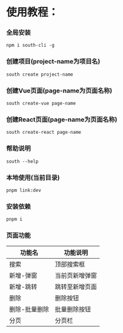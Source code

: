 # 使用教程：
### 全局安装
```
npm i south-cli -g
```

### 创建项目(project-name为项目名)
```
south create project-name
```

### 创建Vue页面(page-name为页面名称)
```
south create-vue page-name
```

### 创建React页面(page-name为页面名称)
```
south create-react page-name
```

### 帮助说明
```
south --help
```

### 本地使用(当前目录)
```
pnpm link:dev
```

### 安装依赖
```
pnpm i
```

### 页面功能
| 功能名 | 功能说明 |
| --- | --- |
| 搜索 | 顶部搜索框 |
| 新增-弹窗 | 当前页新增弹窗 |
| 新增-跳转 | 跳转至新增页面 |
| 删除 | 删除按钮 |
| 删除-批量删除 | 批量删除按钮 |
| 分页 | 分页栏 |
